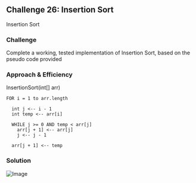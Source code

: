 ## Challenge 26: Insertion Sort
Insertion Sort

### Challenge
Complete a working, tested implementation of Insertion Sort, based on the pseudo code provided

### Approach & Efficiency
InsertionSort(int[] arr)
  
    FOR i = 1 to arr.length
    
      int j <-- i - 1
      int temp <-- arr[i]
      
      WHILE j >= 0 AND temp < arr[j]
        arr[j + 1] <-- arr[j]
        j <-- j - 1
        
      arr[j + 1] <-- temp


### Solution
![Image](../../assests/CC26.jpg)
